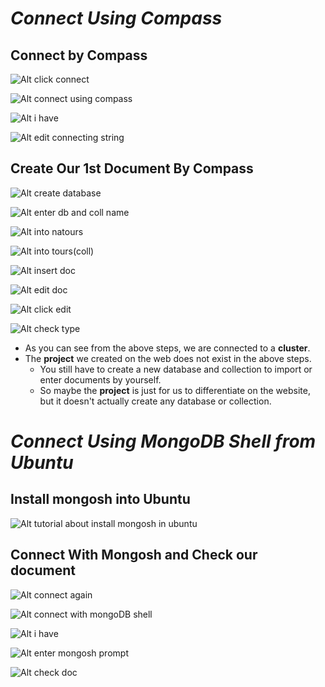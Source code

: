 # **_Connect Using Compass_**

## **Connect by Compass**

![Alt click connect](pic/bandicam%202022-10-22%2015-56-52-417.jpg)

![Alt connect using compass](pic/bandicam%202022-10-22%2015-57-12-016.jpg)

![Alt i have](pic/bandicam%202022-10-22%2015-57-34-847.jpg)

![Alt edit connecting string](pic/bandicam%202022-10-22%2016-00-03-275.jpg)

## **Create Our 1st Document By Compass**

![Alt create  database](pic/bandicam%202022-10-22%2016-01-33-869.jpg)

![Alt enter db and coll name](pic/bandicam%202022-10-22%2016-02-05-247.jpg)

![Alt into natours](pic/bandicam%202022-10-22%2016-02-14-172.jpg)

![Alt into tours(coll)](pic/bandicam%202022-10-22%2016-02-21-267.jpg)

![Alt insert doc](pic/bandicam%202022-10-22%2016-02-48-235.jpg)

![Alt edit doc](pic/bandicam%202022-10-22%2016-04-57-685.jpg)

![Alt click edit](pic/bandicam%202022-10-22%2016-07-07-197.jpg)

![Alt check type](pic/bandicam%202022-10-22%2016-08-03-622.jpg)

- As you can see from the above steps, we are connected to a **cluster**.
- The **project** we created on the web does not exist in the above steps.
  - You still have to create a new database and collection to import or enter documents by yourself.
  - So maybe the **project** is just for us to differentiate on the website, but it doesn't actually create any database or collection.

# **_Connect Using MongoDB Shell from Ubuntu_**

## **Install mongosh into Ubuntu**

![Alt tutorial about install mongosh in ubuntu](pic/bandicam%202022-10-22%2016-17-42-875.jpg)

## **Connect With Mongosh and Check our document**

![Alt connect again](pic/bandicam%202022-10-22%2016-08-29-352.jpg)

![Alt connect with mongoDB shell](pic/bandicam%202022-10-22%2016-08-41-474.jpg)

![Alt i have](pic/bandicam%202022-10-22%2016-18-43-847.jpg)

![Alt enter mongosh prompt](pic/bandicam%202022-10-22%2016-21-34-745.jpg)

![Alt check doc](pic/bandicam%202022-10-22%2016-30-01-580.jpg)
